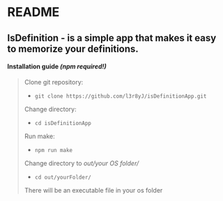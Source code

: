 # README

## **IsDefinition** - is a simple app that makes it easy to memorize your definitions.

#### Installation guide _(npm required!)_

> Clone git repository:
>
> - `git clone https://github.com/l3r8yJ/isDefinitionApp.git`
>
> Change directory:
>
> - `cd isDefinitionApp`
>
> Run make:
>
> - `npm run make`
>
> Change directory to _out/your OS folder/_
>
> - `cd out/yourFolder/`
>
> There will be an executable file in your os folder

